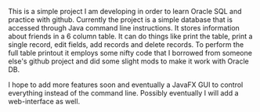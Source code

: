 This is a simple project I am developing in order to learn Oracle SQL and practice with github.  Currently the project is a simple database that is accessed through Java command line instructions.  It stores information about friends in a 6 column table.  It can do things like print the table, print a single record, edit fields, add records and delete records.  To perform the full table printout it employs some nifty code that I borrowed from someone else's github project and did some slight mods to make it work with Oracle DB.

I hope to add more features soon and eventually a JavaFX GUI to control everything instead of the command line.  Possibly eventually I will add a web-interface as well.
